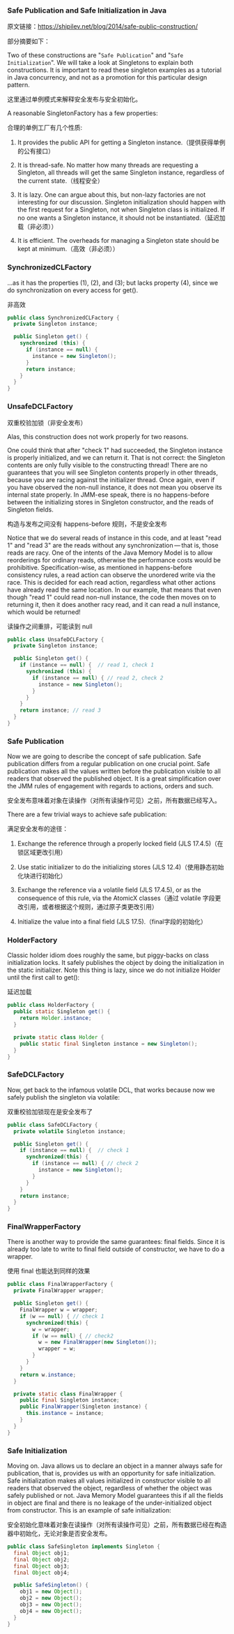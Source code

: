 ### Safe Publication and Safe Initialization in Java
原文链接：https://shipilev.net/blog/2014/safe-public-construction/

部分摘要如下：

Two of these constructions are "`Safe Publication`" and "`Safe Initialization`". We will take a look at Singletons to explain both constructions. It is important to read these singleton examples as a tutorial in Java concurrency, and not as a promotion for this particular design pattern.

这里通过单例模式来解释安全发布与安全初始化。

A reasonable SingletonFactory has a few properties:

合理的单例工厂有几个性质:

1. It provides the public API for getting a Singleton instance.（提供获得单例的公有接口）

2. It is thread-safe. No matter how many threads are requesting a Singleton, all threads will get the same Singleton instance, regardless of the current state.（线程安全）

3. It is lazy. One can argue about this, but non-lazy factories are not interesting for our discussion. Singleton initialization should happen with the first request for a Singleton, not when Singleton class is initialized. If no one wants a Singleton instance, it should not be instantiated.（延迟加载（非必须））

4. It is efficient. The overheads for managing a Singleton state should be kept at minimum.（高效（非必须））

### SynchronizedCLFactory
…​as it has the properties (1), (2), and (3); but lacks property (4), since we do synchronization on every access for get().

非高效

```java
public class SynchronizedCLFactory {
  private Singleton instance;

  public Singleton get() {
    synchronized (this) {
      if (instance == null) {
        instance = new Singleton();
      }
      return instance;
    }
  }
}
```

### UnsafeDCLFactory
双重校验加锁（非安全发布）

Alas, this construction does not work properly for two reasons.

One could think that after "check 1" had succeeded, the Singleton instance is properly initialized, and we can return it. That is not correct: the Singleton contents are only fully visible to the constructing thread! There are no guarantees that you will see Singleton contents properly in other threads, because you are racing against the initializer thread. Once again, even if you have observed the non-null instance, it does not mean you observe its internal state properly. In JMM-ese speak, there is no happens-before between the initializing stores in Singleton constructor, and the reads of Singleton fields.

构造与发布之间没有 happens-before 规则，不是安全发布

Notice that we do several reads of instance in this code, and at least "read 1" and "read 3" are the reads without any synchronization — that is, those reads are racy. One of the intents of the Java Memory Model is to allow reorderings for ordinary reads, otherwise the performance costs would be prohibitive. Specification-wise, as mentioned in happens-before consistency rules, a read action can observe the unordered write via the race. This is decided for each read action, regardless what other actions have already read the same location. In our example, that means that even though "read 1" could read non-null instance, the code then moves on to returning it, then it does another racy read, and it can read a null instance, which would be returned!

读操作之间重排，可能读到 null

```java
public class UnsafeDCLFactory {
  private Singleton instance;

  public Singleton get() {
    if (instance == null) {  // read 1, check 1
      synchronized (this) {
        if (instance == null) { // read 2, check 2
          instance = new Singleton();
        }
      }
    }
    return instance; // read 3
  }
}
```

### Safe Publication
Now we are going to describe the concept of safe publication. Safe publication differs from a regular publication on one crucial point. Safe publication makes all the values written before the publication visible to all readers that observed the published object. It is a great simplification over the JMM rules of engagement with regards to actions, orders and such.

安全发布意味着对象在读操作（对所有读操作可见）之前，所有数据已经写入。

There are a few trivial ways to achieve safe publication:

满足安全发布的途径：

1. Exchange the reference through a properly locked field (JLS 17.4.5)（在锁区域更改引用）

2. Use static initializer to do the initializing stores (JLS 12.4)（使用静态初始化块进行初始化）

3. Exchange the reference via a volatile field (JLS 17.4.5), or as the consequence of this rule, via the AtomicX classes（通过 volatile 字段更改引用，或者根据这个规则，通过原子类更改引用）

4. Initialize the value into a final field (JLS 17.5).（final字段的初始化）

### HolderFactory
Classic holder idiom does roughly the same, but piggy-backs on class initialization locks. It safely publishes the object by doing the initialization in the static initializer. Note this thing is lazy, since we do not initialize Holder until the first call to get():

延迟加载
```java
public class HolderFactory {
  public static Singleton get() {
    return Holder.instance;
  }

  private static class Holder {
    public static final Singleton instance = new Singleton();
  }
}
```

### SafeDCLFactory
Now, get back to the infamous volatile DCL, that works because now we safely publish the singleton via volatile:

双重校验加锁现在是安全发布了
```java
public class SafeDCLFactory {
  private volatile Singleton instance;

  public Singleton get() {
    if (instance == null) {  // check 1
      synchronized(this) {
        if (instance == null) { // check 2
          instance = new Singleton();
        }
      }
    }
    return instance;
  }
}
```

### FinalWrapperFactory

There is another way to provide the same guarantees: final fields. Since it is already too late to write to final field outside of constructor, we have to do a wrapper.

使用 final 也能达到同样的效果
```Java
public class FinalWrapperFactory {
  private FinalWrapper wrapper;

  public Singleton get() {
    FinalWrapper w = wrapper;
    if (w == null) { // check 1
      synchronized(this) {
        w = wrapper;
        if (w == null) { // check2
          w = new FinalWrapper(new Singleton());
          wrapper = w;
        }
      }
    }
    return w.instance;
  }

  private static class FinalWrapper {
    public final Singleton instance;
    public FinalWrapper(Singleton instance) {
      this.instance = instance;
    }
  }
}
```

### Safe Initialization
Moving on. Java allows us to declare an object in a manner always safe for publication, that is, provides us with an opportunity for safe initialization. Safe initialization makes all values initialized in constructor visible to all readers that observed the object, regardless of whether the object was safely published or not. Java Memory Model guarantees this if all the fields in object are final and there is no leakage of the under-initialized object from constructor. This is an example of safe initialization:

安全初始化意味着对象在读操作（对所有读操作可见）之前，所有数据已经在构造器中初始化，无论对象是否安全发布。

```java
public class SafeSingleton implements Singleton {
  final Object obj1;
  final Object obj2;
  final Object obj3;
  final Object obj4;

  public SafeSingleton() {
    obj1 = new Object();
    obj2 = new Object();
    obj3 = new Object();
    obj4 = new Object();
  }
}
```
